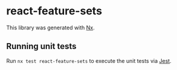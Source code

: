 # react-feature-sets

This library was generated with [Nx](https://nx.dev).

## Running unit tests

Run `nx test react-feature-sets` to execute the unit tests via [Jest](https://jestjs.io).
